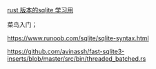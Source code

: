 
[rust 版本的sqlite 学习用](https://github.com/joaoh82/rust_sqlite)

菜鸟入门；

https://www.runoob.com/sqlite/sqlite-syntax.html

https://github.com/avinassh/fast-sqlite3-inserts/blob/master/src/bin/threaded_batched.rs